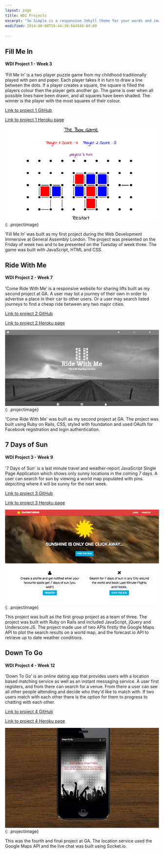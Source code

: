 ```yaml
---
layout: page
title: WDI Projects
excerpt: "So Simple is a responsive Jekyll theme for your words and images."
modified: 2014-08-08T19:44:38.564948-04:00

---
```



## Fill Me In

#### WDI Project 1 - Week 3

‘Fill Me In’ is a two player puzzle game from my childhood traditionally played with pen and paper. Each player takes it in turn to draw a line between the dots. If a player creates a square, the square is filled the players colour then the player gets another go. The game is over when all possible lines have been drawn, and all squares have been shaded. The winner is the player with the most squares of their colour.

[Link to project 1 GitHub](https://github.com/AlistairHopkins92/wdi-project-1)


[Link to project 1 Heroku page](http://fill-me-in.herokuapp.com/)


![GitHub Logo](/images/fillmein.png){: .projectimage}


‘Fill Me In’ was built as my first project during the Web Development Immersive at General Assembly London. The project was presented on the Friday of week two and to be presented on the Tuesday of week three. The game was built with JavaScript, HTML and CSS.


## Ride With Me

#### WDI Project 2 - Week 7


‘Come Ride With Me’ is a responsive website for sharing lifts built as my second project at GA. A user may list a journey of their own in order to advertise a place in their car to other users. Or a user may search listed journeys to find a cheap ride between any two major cities. 

[Link to project 2 GitHub](https://github.com/AlistairHopkins92/wdi-project-2)


[Link to project 2 Heroku page](http://comeridewithme.herokuapp.com/)

![GitHub Logo](/images/ridewithme.png){: .projectimage}

'Come Ride With Me' was built as my second project at GA. The project was built using Ruby on Rails, CSS, styled with foundation and used OAuth for Facebook registration and login authentication.


## 7 Days of Sun

#### WDI Project 3 - Week 9


'7 Days of Sun' is a last minute travel and weather-report JavaScript Single Page Application which shows only sunny locations in the coming 7 days. A user can search for sun by viewing a world map populated with pins depiciting where it will be sunny for the next week.

[Link to project 3 GitHub](https://github.com/matmenzl/wdi-project-3)


[Link to project 3 Heroku page](https://sevendaysofsun.herokuapp.com)

![GitHub Logo](/images/7days.png){: .projectimage}

This project was built as the first group project as a team of three. The project was built with Ruby on Rails and included JavaScript, jQuery and Underscore.JS. The project made use of two APIs firstly the Google Maps API to plot the search results on a world map, and the forecast.io API to retrieve up to date weather conditions.


## Down To Go

#### WDI Project 4 - Week 12


‘Down To Go’ is an online dating app that provides users with a location based matching service as well as an instant messaging service. A user first registers, and from there can search for a venue. From there a user can see all other people attending and decide who they'd like to match with. If two users match with each other there is the option for them to progress to chatting with each other.

[Link to project 4 GitHub](https://github.com/AlistairHopkins92/wdi-project-4)


[Link to project 4 Heroku page](http://down-to-go.herokuapp.com/)

![GitHub Logo](/images/downtogo.png){: .projectimage}

This was the fourth and final project at GA. The location service used the Google Maps API and the live chat was built using Socket.io.

[^1]: Example: *domain.com/category-name/post-title*
